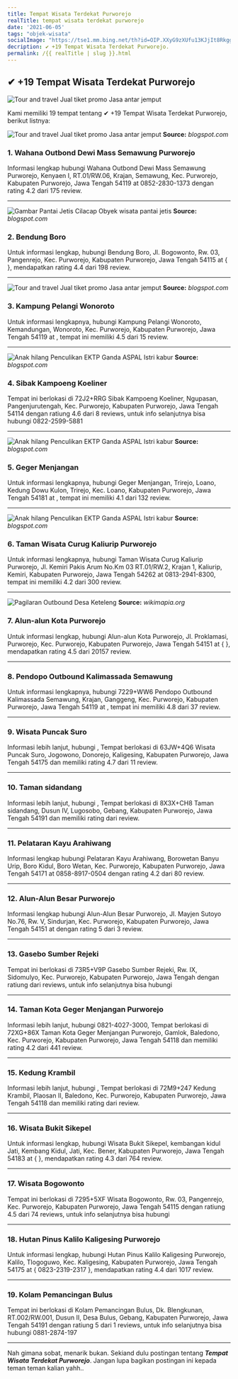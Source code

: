 ```yaml
---
title: Tempat Wisata Terdekat Purworejo
realTitle: tempat wisata terdekat purworejo
date: '2021-06-05'
tags: "objek-wisata"
socialImage: "https://tse1.mm.bing.net/th?id=OIP.XXyG9zXUfu13KJjIt8RkggHaJS&amp;pid=15.1"
decription: ✔ +19 Tempat Wisata Terdekat Purworejo.
permalink: /{{ realTitle | slug }}.html
---
```


## ✔ +19 Tempat Wisata Terdekat Purworejo

![Tour and travel Jual tiket promo Jasa antar jemput ](https://3.bp.blogspot.com/-BqVzN03ivCI/WAH33oE-_XI/AAAAAAAAACQ/COk6WYQo2SIdVdo3PEuk-l0sBRzUYo-TQCLcB/s640/A%2BPOLISI%2BNANA%2B998.jpg)



Kami memiliki 19 tempat tentang ✔ +19 Tempat Wisata Terdekat Purworejo, berikut listnya:



![Tour and travel Jual tiket promo Jasa antar jemput ](https://tse3.mm.bing.net/th?id=OIP.t-RckE3AmZ11sp-hj8Hl5wHaL_&amp;pid=15.1)
**Source:** _blogspot.com_


### 1. Wahana Outbond Dewi Mass Semawung Purworejo



Informasi lengkap hubungi Wahana Outbond Dewi Mass Semawung Purworejo, Kenyaen I, RT.01/RW.06, Krajan, Semawung, Kec. Purworejo, Kabupaten Purworejo, Jawa Tengah 54119 at 0852-2830-1373 dengan rating 4.2 dari 175 review.

---


![Gambar Pantai Jetis Cilacap  Obyek wisata pantai jetis ](https://tse4.mm.bing.net/th?id=OIP.8O0mZLtLg7AcYwj_mrjLQQHaIY&amp;pid=15.1)
**Source:** _blogspot.com_


### 2. Bendung Boro



Untuk informasi lengkap, hubungi Bendung Boro, Jl. Bogowonto, Rw. 03, Pangenrejo, Kec. Purworejo, Kabupaten Purworejo, Jawa Tengah 54115 at {  }, mendapatkan rating 4.4 dari 198 review.

---


![Tour and travel Jual tiket promo Jasa antar jemput ](https://tse3.mm.bing.net/th?id=OIP.VDFLH7yCbIREFcGmMz8Y-AHaGj&amp;pid=15.1)
**Source:** _blogspot.com_


### 3. Kampung Pelangi Wonoroto



Untuk informasi lengkapnya, hubungi Kampung Pelangi Wonoroto, Kemandungan, Wonoroto, Kec. Purworejo, Kabupaten Purworejo, Jawa Tengah 54119 at , tempat ini memiliki 4.5 dari 15 review.

---


![Anak hilang Penculikan EKTP Ganda  ASPAL Istri kabur ](https://tse3.mm.bing.net/th?id=OIP.GtS4pcsxS4btGShAZMc2yAHaKH&amp;pid=15.1)
**Source:** _blogspot.com_


### 4. Sibak Kampoeng Koeliner



Tempat ini berlokasi di 72J2+RRG Sibak Kampoeng Koeliner, Ngupasan, Pangenjurutengah, Kec. Purworejo, Kabupaten Purworejo, Jawa Tengah 54114 dengan ratiung 4.6 dari 8 reviews, untuk info selanjutnya bisa hubungi 0822-2599-5881

---


![Anak hilang Penculikan EKTP Ganda  ASPAL Istri kabur ](https://tse1.mm.bing.net/th?id=OIP.9oQDwXqeqrA3jqfZvmHqUgHaFO&amp;pid=15.1)
**Source:** _blogspot.com_


### 5. Geger Menjangan



Untuk informasi lengkapnya, hubungi Geger Menjangan, Trirejo, Loano, Kedung Dowu Kulon, Trirejo, Kec. Loano, Kabupaten Purworejo, Jawa Tengah 54181 at , tempat ini memiliki 4.1 dari 132 review.

---


![Anak hilang Penculikan EKTP Ganda  ASPAL Istri kabur ](https://tse3.mm.bing.net/th?id=OIP.Lh0JSe3SsR0K8NH1JDEMvQHaF5&amp;pid=15.1)
**Source:** _blogspot.com_


### 6. Taman Wisata Curug Kaliurip Purworejo



Untuk informasi lengkapnya, hubungi Taman Wisata Curug Kaliurip Purworejo, Jl. Kemiri Pakis Arum No.Km 03 RT.01/RW.2, Krajan 1, Kaliurip, Kemiri, Kabupaten Purworejo, Jawa Tengah 54262 at 0813-2941-8300, tempat ini memiliki 4.2 dari 300 review.

---


![Pagilaran Outbound  Desa Keteleng](https://tse1.mm.bing.net/th?id=OIP.k1EN5nEHw4tvmTSDbgzsjgHaFK&amp;pid=15.1)
**Source:** _wikimapia.org_


### 7. Alun-alun Kota Purworejo



Untuk informasi lengkap, hubungi Alun-alun Kota Purworejo, Jl. Proklamasi, Purworejo, Kec. Purworejo, Kabupaten Purworejo, Jawa Tengah 54151 at {  }, mendapatkan rating 4.5 dari 20157 review.

---


### 8. Pendopo Outbound Kalimassada Semawung



Untuk informasi lengkapnya, hubungi 7229+WW6 Pendopo Outbound Kalimassada Semawung, Krajan, Ganggeng, Kec. Purworejo, Kabupaten Purworejo, Jawa Tengah 54119 at , tempat ini memiliki 4.8 dari 37 review.

---


### 9. Wisata Puncak Suro



Informasi lebih lanjut, hubungi , Tempat berlokasi di 63JW+4Q6 Wisata Puncak Suro, Jogowono, Donorejo, Kaligesing, Kabupaten Purworejo, Jawa Tengah 54175 dan memiliki rating 4.7 dari 11 review.

---


### 10. Taman sidandang



Informasi lebih lanjut, hubungi , Tempat berlokasi di 8X3X+CH8 Taman sidandang, Dusun IV, Lugosobo, Gebang, Kabupaten Purworejo, Jawa Tengah 54191 dan memiliki rating  dari  review.

---


### 11. Pelataran Kayu Arahiwang



Informasi lengkap hubungi Pelataran Kayu Arahiwang, Borowetan Banyu Urip, Boro Kidul, Boro Wetan, Kec. Purworejo, Kabupaten Purworejo, Jawa Tengah 54171 at 0858-8917-0504 dengan rating 4.2 dari 80 review.

---


### 12. Alun-Alun Besar Purworejo



Informasi lengkap hubungi Alun-Alun Besar Purworejo, Jl. Mayjen Sutoyo No.76, Rw. V, Sindurjan, Kec. Purworejo, Kabupaten Purworejo, Jawa Tengah 54151 at  dengan rating 5 dari 3 review.

---


### 13. Gasebo Sumber Rejeki



Tempat ini berlokasi di 73R5+V9P Gasebo Sumber Rejeki, Rw. IX, Sidomulyo, Kec. Purworejo, Kabupaten Purworejo, Jawa Tengah dengan ratiung  dari  reviews, untuk info selanjutnya bisa hubungi 

---


### 14. Taman Kota Geger Menjangan Purworejo



Informasi lebih lanjut, hubungi 0821-4027-3000, Tempat berlokasi di 72XG+86X Taman Kota Geger Menjangan Purworejo, Gamlok, Baledono, Kec. Purworejo, Kabupaten Purworejo, Jawa Tengah 54118 dan memiliki rating 4.2 dari 441 review.

---


### 15. Kedung Krambil



Informasi lebih lanjut, hubungi , Tempat berlokasi di 72M9+247 Kedung Krambil, Plaosan II, Baledono, Kec. Purworejo, Kabupaten Purworejo, Jawa Tengah 54118 dan memiliki rating  dari  review.

---


### 16. Wisata Bukit Sikepel



Untuk informasi lengkap, hubungi Wisata Bukit Sikepel, kembangan kidul Jati, Kembang Kidul, Jati, Kec. Bener, Kabupaten Purworejo, Jawa Tengah 54183 at {  }, mendapatkan rating 4.3 dari 764 review.

---


### 17. Wisata Bogowonto



Tempat ini berlokasi di 7295+5XF Wisata Bogowonto, Rw. 03, Pangenrejo, Kec. Purworejo, Kabupaten Purworejo, Jawa Tengah 54115 dengan ratiung 4.5 dari 74 reviews, untuk info selanjutnya bisa hubungi 

---


### 18. Hutan Pinus Kalilo Kaligesing Purworejo



Untuk informasi lengkap, hubungi Hutan Pinus Kalilo Kaligesing Purworejo, Kalilo, Tlogoguwo, Kec. Kaligesing, Kabupaten Purworejo, Jawa Tengah 54175 at { 0823-2319-2317 }, mendapatkan rating 4.4 dari 1017 review.

---


### 19. Kolam Pemancingan Bulus



Tempat ini berlokasi di Kolam Pemancingan Bulus, Dk. Blengkunan, RT.002/RW.001, Dusun II, Desa Bulus, Gebang, Kabupaten Purworejo, Jawa Tengah 54191 dengan ratiung 5 dari 1 reviews, untuk info selanjutnya bisa hubungi 0881-2874-197

---









Nah gimana sobat, menarik bukan. Sekiand dulu postingan tentang ***Tempat Wisata Terdekat Purworejo***. Jangan lupa bagikan postingan ini kepada teman teman kalian yahh..
